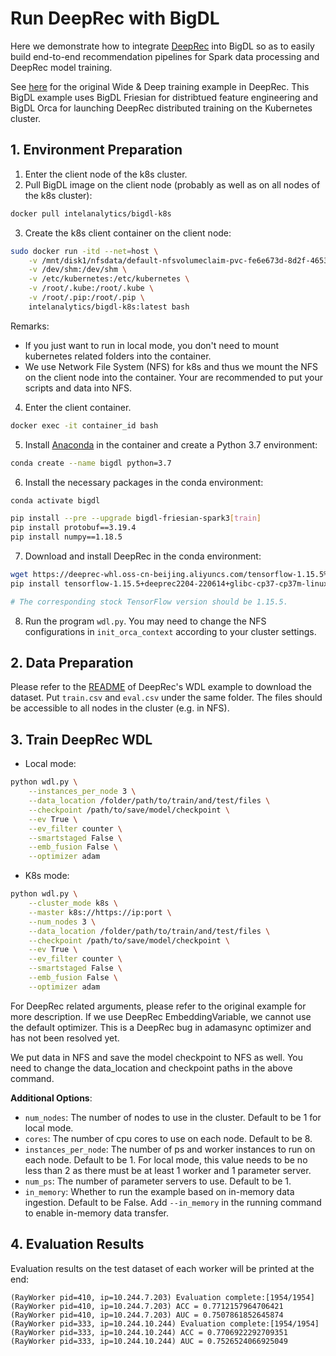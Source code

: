 # Run DeepRec with BigDL
Here we demonstrate how to integrate [DeepRec](https://github.com/alibaba/DeepRec) into BigDL so as to easily build end-to-end recommendation pipelines for Spark data processing and DeepRec model training.

See [here](https://github.com/alibaba/DeepRec/tree/main/modelzoo/WDL) for the original Wide & Deep training example in DeepRec. This BigDL example uses BigDL Friesian for distribtued feature engineering and BigDL Orca for launching DeepRec distributed training on the Kubernetes cluster.

## 1. Environment Preparation
1. Enter the client node of the k8s cluster.
2. Pull BigDL image on the client node (probably as well as on all nodes of the k8s cluster):
```bash
docker pull intelanalytics/bigdl-k8s
```
3. Create the k8s client container on the client node:
```bash
sudo docker run -itd --net=host \
    -v /mnt/disk1/nfsdata/default-nfsvolumeclaim-pvc-fe6e673d-8d2f-4653-b805-ca2501df0c2a:/bigdl2.0/data \
    -v /dev/shm:/dev/shm \
    -v /etc/kubernetes:/etc/kubernetes \
    -v /root/.kube:/root/.kube \
    -v /root/.pip:/root/.pip \
    intelanalytics/bigdl-k8s:latest bash
```
Remarks:
- If you just want to run in local mode, you don't need to mount kubernetes related folders into the container.
- We use Network File System (NFS) for k8s and thus we mount the NFS on the client node into the container. Your are recommended to put your scripts and data into NFS.

4. Enter the client container.
```bash
docker exec -it container_id bash
```
5. Install [Anaconda](https://www.anaconda.com/distribution/#linux) in the container and create a Python 3.7 environment:
```bash
conda create --name bigdl python=3.7
```
6. Install the necessary packages in the conda environment:
```bash
conda activate bigdl

pip install --pre --upgrade bigdl-friesian-spark3[train]
pip install protobuf==3.19.4
pip install numpy==1.18.5
```
7. Download and install DeepRec in the conda environment:
```bash
wget https://deeprec-whl.oss-cn-beijing.aliyuncs.com/tensorflow-1.15.5%2Bdeeprec2204-220614%2Bglibc-cp37-cp37m-linux_x86_64.whl
pip install tensorflow-1.15.5+deeprec2204-220614+glibc-cp37-cp37m-linux_x86_64.whl

# The corresponding stock TensorFlow version should be 1.15.5.
```
8. Run the program `wdl.py`. You may need to change the NFS configurations in `init_orca_context` according to your cluster settings.

## 2. Data Preparation
Please refer to the [README](https://github.com/alibaba/DeepRec/tree/main/modelzoo/WDL/data) of DeepRec's WDL example to download the dataset. Put `train.csv` and `eval.csv` under the same folder. The files should be accessible to all nodes in the cluster (e.g. in NFS).

## 3. Train DeepRec WDL
- Local mode:
```bash
python wdl.py \
    --instances_per_node 3 \
    --data_location /folder/path/to/train/and/test/files \
    --checkpoint /path/to/save/model/checkpoint \
    --ev True \
    --ev_filter counter \
    --smartstaged False \
    --emb_fusion False \
    --optimizer adam
```
- K8s mode:
```bash
python wdl.py \
    --cluster_mode k8s \
    --master k8s://https://ip:port \
    --num_nodes 3 \
    --data_location /folder/path/to/train/and/test/files \
    --checkpoint /path/to/save/model/checkpoint \
    --ev True \
    --ev_filter counter \
    --smartstaged False \
    --emb_fusion False \
    --optimizer adam
```

For DeepRec related arguments, please refer to the original example for more description. If we use DeepRec EmbeddingVariable, we cannot use the default optimizer. This is a DeepRec bug in adamasync optimizer and has not been resolved yet.

We put data in NFS and save the model checkpoint to NFS as well. You need to change the data_location and checkpoint paths in the above command.

**Additional Options**:
- `num_nodes`: The number of nodes to use in the cluster. Default to be 1 for local mode.
- `cores`: The number of cpu cores to use on each node. Default to be 8.
- `instances_per_node`: The number of ps and worker instances to run on each node. Default to be 1. For local mode, this value needs to be no less than 2 as there must be at least 1 worker and 1 parameter server.
- `num_ps`: The number of parameter servers to use. Default to be 1.
- `in_memory`: Whether to run the example based on in-memory data ingestion. Default to be False. Add `--in_memory` in the running command to enable in-memory data transfer.

## 4. Evaluation Results
Evaluation results on the test dataset of each worker will be printed at the end:
```
(RayWorker pid=410, ip=10.244.7.203) Evaluation complete:[1954/1954]
(RayWorker pid=410, ip=10.244.7.203) ACC = 0.7712157964706421
(RayWorker pid=410, ip=10.244.7.203) AUC = 0.7507861852645874
(RayWorker pid=333, ip=10.244.10.244) Evaluation complete:[1954/1954]
(RayWorker pid=333, ip=10.244.10.244) ACC = 0.7706922292709351
(RayWorker pid=333, ip=10.244.10.244) AUC = 0.7526524066925049
```
